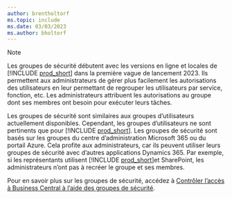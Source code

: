 ```yaml
---
author: brentholtorf
ms.topic: include
ms.date: 03/03/2023
ms.author: bholtorf
---
```


> [!NOTE]
> Les groupes de sécurité débutent avec les versions en ligne et locales de [!INCLUDE [prod_short](prod_short.md)] dans la première vague de lancement 2023. Ils permettent aux administrateurs de gérer plus facilement les autorisations des utilisateurs en leur permettant de regrouper les utilisateurs par service, fonction, etc. Les administrateurs attribuent les autorisations au groupe dont ses membres ont besoin pour exécuter leurs tâches.
>
> Les groupes de sécurité sont similaires aux groupes d’utilisateurs actuellement disponibles. Cependant, les groupes d’utilisateurs ne sont pertinents que pour [!INCLUDE [prod_short](prod_short.md)]. Les groupes de sécurité sont basés sur les groupes du centre d’administration Microsoft 365 ou du portail Azure. Cela profite aux administrateurs, car ils peuvent utiliser leurs groupes de sécurité avec d’autres applications Dynamics 365. Par exemple, si les représentants utilisent [!INCLUDE [prod_short](prod_short.md)]et SharePoint, les administrateurs n’ont pas à recréer le groupe et ses membres.
>
> Pour en savoir plus sur les groupes de sécurité, accédez à [Contrôler l’accès à Business Central à l’aide des groupes de sécurité](../ui-security-groups.md).